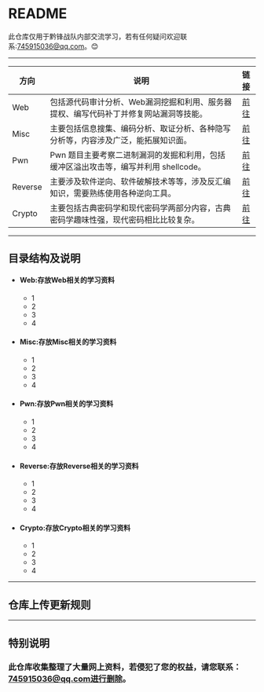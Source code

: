 README
======================
此仓库仅用于黔锋战队内部交流学习，若有任何疑问欢迎联系:745915036@qq.com。:blush:

****

|方向|说明|链接|
|---|---|:---:|
|Web|包括源代码审计分析、Web漏洞挖掘和利用、服务器提权、编写代码补丁并修复网站漏洞等技能。|[前往](/Web/)|
|Misc|主要包括信息搜集、编码分析、取证分析、各种隐写分析等，内容涉及广泛，能拓展知识面。|[前往](/Misc/)|
|Pwn|Pwn 题目主要考察二进制漏洞的发掘和利用，包括缓冲区溢出攻击等，编写并利用 shellcode。|[前往](/Pwn/)|
|Reverse|主要涉及软件逆向、软件破解技术等等，涉及反汇编知识，需要熟练使用各种逆向工具。|[前往](/Reverse/)|
|Crypto|主要包括古典密码学和现代密码学两部分内容，古典密码学趣味性强，现代密码相比比较复杂。|[前往](/Crypto/)|

****
## 目录结构及说明
* #### Web:存放Web相关的学习资料
    * 1
    * 2
    * 3
    * 4
* #### Misc:存放Misc相关的学习资料
    * 1
    * 2
    * 3
    * 4
* #### Pwn:存放Pwn相关的学习资料
    * 1
    * 2
    * 3
    * 4
* #### Reverse:存放Reverse相关的学习资料
    * 1
    * 2
    * 3
    * 4
* #### Crypto:存放Crypto相关的学习资料
    * 1
    * 2
    * 3
    * 4
    
****
## 仓库上传更新规则

****
## 特别说明
### 此仓库收集整理了大量网上资料，若侵犯了您的权益，请您联系：745915036@qq.com进行删除。
